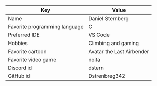 | Key | Value |
| ---- | --- |
| Name | Daniel Sternberg |
| Favorite programming language | C |
| Preferred IDE | VS Code |
| Hobbies | Climbing and gaming |
| Favorite cartoon | Avatar the Last Airbender |
| Favorite video game | noita |
| Discord id | dstern |
| GitHub id | Dstrenbreg342 |
